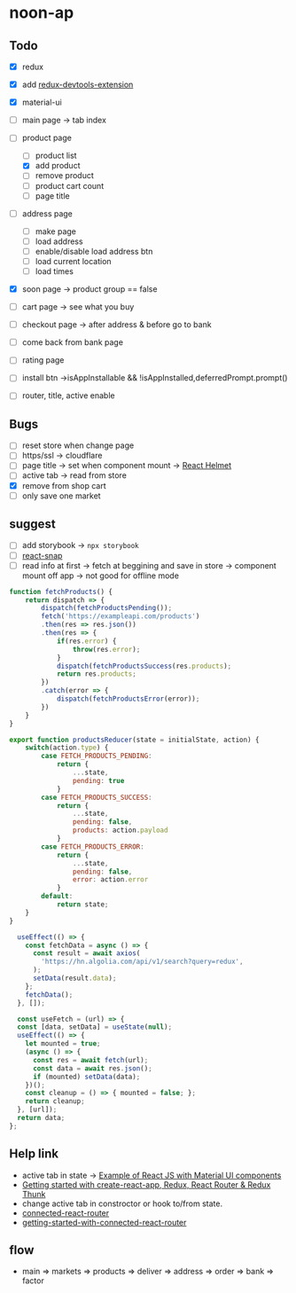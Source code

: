 # noon-ap

## Todo

- [x] redux
- [x] add [redux-devtools-extension](https://github.com/zalmoxisus/redux-devtools-extension)
- [x] material-ui

- [ ] main page -> tab index
- [ ] product page
  - [ ] product list
  - [x] add product
  - [ ] remove product
  - [ ] product cart count
  - [ ] page title
- [ ] address page
  - [ ] make page
  - [ ] load address
  - [ ] enable/disable load address btn
  - [ ] load current location
  - [ ] load times
- [x] soon page -> product group == false
- [ ] cart page -> see what you buy
- [ ] checkout page -> after address & before go to bank
- [ ] come back from bank page
- [ ] rating page

- [ ] install btn ->isAppInstallable && !isAppInstalled,deferredPrompt.prompt()
- [ ] router, title, active enable

## Bugs

- [ ] reset store when change page
- [ ] https/ssl -> cloudflare
- [ ] page title -> set when component mount -> [React Helmet](https://github.com/nfl/react-helmet)
- [ ] active tab -> read from store
- [x] remove from shop cart
- [ ] only save one market

## suggest

- [ ] add storybook -> `npx storybook`
- [ ] [react-snap](https://github.com/stereobooster/react-snap)
- [ ] read info at first -> fetch at beggining and save in store -> component mount off app -> not good for offline mode

```js
function fetchProducts() {
    return dispatch => {
        dispatch(fetchProductsPending());
        fetch('https://exampleapi.com/products')
        .then(res => res.json())
        .then(res => {
            if(res.error) {
                throw(res.error);
            }
            dispatch(fetchProductsSuccess(res.products);
            return res.products;
        })
        .catch(error => {
            dispatch(fetchProductsError(error));
        })
    }
}

export function productsReducer(state = initialState, action) {
    switch(action.type) {
        case FETCH_PRODUCTS_PENDING:
            return {
                ...state,
                pending: true
            }
        case FETCH_PRODUCTS_SUCCESS:
            return {
                ...state,
                pending: false,
                products: action.payload
            }
        case FETCH_PRODUCTS_ERROR:
            return {
                ...state,
                pending: false,
                error: action.error
            }
        default:
            return state;
    }
}

  useEffect(() => {
    const fetchData = async () => {
      const result = await axios(
        'https://hn.algolia.com/api/v1/search?query=redux',
      );
      setData(result.data);
    };
    fetchData();
  }, []);

  const useFetch = (url) => {
  const [data, setData] = useState(null);
  useEffect(() => {
    let mounted = true;
    (async () => {
      const res = await fetch(url);
      const data = await res.json();
      if (mounted) setData(data);
    })();
    const cleanup = () => { mounted = false; };
    return cleanup;
  }, [url]);
  return data;
};
```

## Help link

- active tab in state -> [Example of React JS with Material UI components](https://www.golangprograms.com/example-of-react-js-with-material-ui-components.html)
- [Getting started with create-react-app, Redux, React Router & Redux Thunk](https://medium.com/@notrab/getting-started-with-create-react-app-redux-react-router-redux-thunk-d6a19259f71f)
- change active tab in constroctor or hook to/from state.
- [connected-react-router](https://github.com/supasate/connected-react-router)
- [getting-started-with-connected-react-router](https://subscription.packtpub.com/book/web_development/9781789532555/8/ch08lvl1sec46/getting-started-with-connected-react-router)

## flow

- main => markets => products => deliver => address => order => bank => factor
